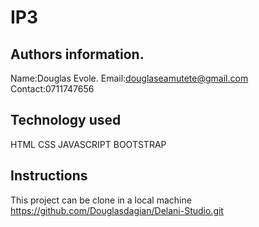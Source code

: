 # IP3
## Authors information.
Name:Douglas Evole.
Email:douglaseamutete@gmail.com
Contact:0711747656

## Technology used
HTML
CSS
JAVASCRIPT
BOOTSTRAP

## Instructions
This project can be clone in a local machine
https://github.com/Douglasdagian/Delani-Studio.git